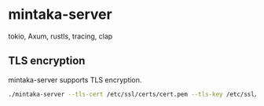 # mintaka-server
tokio, Axum, rustls, tracing, clap

## TLS encryption
mintaka-server supports TLS encryption.

```sh
./mintaka-server --tls-cert /etc/ssl/certs/cert.pem --tls-key /etc/ssl/certs/key.pem --tls-renew
```
